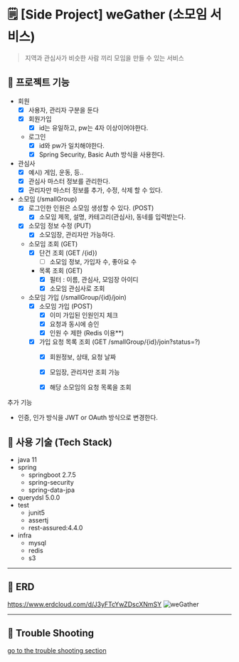 # 🗒️ [Side Project] weGather (소모임 서비스)
> 지역과 관심사가 비슷한 사람 끼리 모임을 만들 수 있는 서비스


## 🔎 프로젝트 기능
- 회원
    - [x] 사용자, 관리자 구분을 둔다
    - [x] 회원가입
        - [x] id는 유일하고, pw는 4자 이상이어야한다.
    - 로그인
        - [x] id와 pw가 일치해야한다.
        - [x] Spring Security,  Basic Auth 방식을 사용한다.
- 관심사
    - [x] 예시) 게임, 운동, 등..
    - [x] 관심사 마스터 정보를 관리한다.
    - [x] 관리자만 마스터 정보를 추가, 수정, 삭제 할 수 있다.
- 소모임 (/smallGroup)
    - [x] 로그인한 인원은 소모임 생성할 수 있다. (POST)
        - [x] 소모임 제목, 설명, 카테고리(관심사), 동네를 입력받는다.
    - [x] 소모임 정보 수정 (PUT)
        - [x] 소모임장, 관리자만 가능하다.
    - 소모임 조회 (GET)
        - [x] 단건 조회 (GET /{id})
            - [ ] 소모임 정보, 가입자 수, 좋아요 수
        - 목록 조회 (GET)
            - [x] 필터 : 이름, 관심사, 모임장 아이디 
            - [x] 소모임 관심사로 조회
    - 소모임 가입 (/smallGroup/{id}/join)
        - [x] 소모임 가입 (POST)
            - [x] 이미 가입된 인원인지 체크
            - [x] 요청과 동시에 승인
            - [x] 인원 수 제한 (Redis 이용**)
        - [x] 가입 요청 목록 조회 (GET /smallGroup/{id}/join?status=?)
            - [x] 회원정보, 상태, 요청 날짜
            - [x] 모임장, 관리자만 조회 가능
            - [x] 해당 소모임의 요청 목록을 조회


추가 기능

- 인증, 인가 방식을 JWT or OAuth 방식으로 변경한다.

## 🔧 사용 기술 (Tech Stack)
- java 11
- spring
    - springboot 2.7.5
    - spring-security
    - spring-data-jpa
- querydsl 5.0.0
- test
    - junit5
    - assertj
    - rest-assured:4.4.0 
- infra
    - mysql
    - redis
    - s3

---

## 📖 ERD
https://www.erdcloud.com/d/J3yFTcYwZDscXNmSY
![weGather](https://github.com/gyureal/weGather/assets/78974381/f59b336a-1c7d-42a5-bb23-1bc9bd2d9b0a)

---
## 📕 Trouble Shooting
[go to the trouble shooting section](./TROUBLE_SHOOTING.md)








